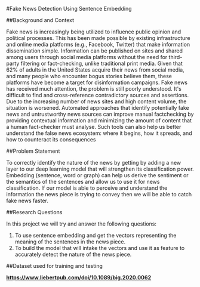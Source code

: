 #Fake News Detection Using Sentence Embedding

##Background and Context 

Fake news is increasingly being utilized to influence public opinion and political processes. This has been made possible by existing infrastructure and online media platforms (e.g., Facebook, Twitter) that make information dissemination simple. Information can be published on sites and shared among users through social media platforms without the need for third-party filtering or fact-checking, unlike traditional print media. Given that 62% of adults in the United States acquire their news from social media, and many people who encounter bogus stories believe them, these platforms have become a target for disinformation campaigns. Fake news has received much attention, the problem is still poorly understood. It's difficult to find and cross-reference contradictory sources and assertions. Due to the increasing number of news sites and high content volume, the situation is worsened. Automated approaches that identify potentially fake news and untrustworthy news sources can improve manual factchecking by providing contextual information and minimizing the amount of content that a human fact-checker must analyse. Such tools can also help us better understand the false news ecosystem: where it begins, how it spreads, and how to counteract its consequences


##Problem Statement 

To correctly identify the nature of the news by getting by adding a new layer to our deep learning model that will strengthen its classification power. Embedding (sentence, word or graph) can help us derive the sentiment or the semantics of the sentences and allow us to use it for news classification. If our model is able to perceive and understand the information the news piece is trying to convey then we will be able to catch fake news faster. 

##Research Questions 

In this project we will try and answer the following questions: 
1)	To use sentence embedding and get the vectors representing the meaning of the sentences in the news piece. 
2)	To build the model that will intake the vectors and use it as feature to accurately detect the nature of the news piece.

##Dataset used for training and testing

**https://www.liebertpub.com/doi/10.1089/big.2020.0062**


